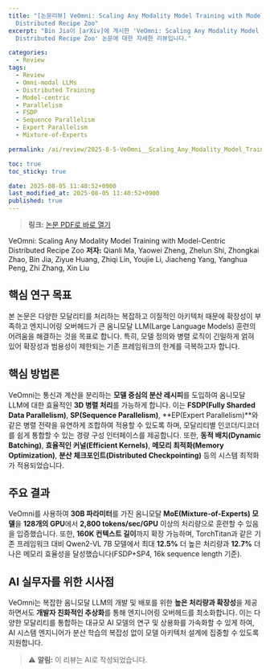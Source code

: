 ```yaml
---
title: "[논문리뷰] VeOmni: Scaling Any Modality Model Training with Model-Centric
  Distributed Recipe Zoo"
excerpt: "Bin Jia이 [arXiv]에 게시한 'VeOmni: Scaling Any Modality Model Training with Model-Centric
  Distributed Recipe Zoo' 논문에 대한 자세한 리뷰입니다."

categories:
  - Review
tags:
  - Review
  - Omni-modal LLMs
  - Distributed Training
  - Model-centric
  - Parallelism
  - FSDP
  - Sequence Parallelism
  - Expert Parallelism
  - Mixture-of-Experts

permalink: /ai/review/2025-8-5-VeOmni__Scaling_Any_Modality_Model_Training_with_Model-Centric __Distributed_Recipe_Zoo/

toc: true
toc_sticky: true

date: 2025-08-05 11:40:52+0900
last_modified_at: 2025-08-05 11:40:52+0900
published: true
---
```

> **링크:** [논문 PDF로 바로 열기](https://arxiv.org/abs/2508.02317)

VeOmni: Scaling Any Modality Model Training with Model-Centric Distributed Recipe Zoo
**저자:** Qianli Ma, Yaowei Zheng, Zhelun Shi, Zhongkai Zhao, Bin Jia, Ziyue Huang, Zhiqi Lin, Youjie Li, Jiacheng Yang, Yanghua Peng, Zhi Zhang, Xin Liu



## 핵심 연구 목표
본 논문은 다양한 모달리티를 처리하는 복잡하고 이질적인 아키텍처 때문에 확장성이 부족하고 엔지니어링 오버헤드가 큰 옴니모달 LLM(Large Language Models) 훈련의 어려움을 해결하는 것을 목표로 합니다. 특히, 모델 정의와 병렬 로직이 긴밀하게 얽혀 있어 확장성과 범용성이 제한되는 기존 프레임워크의 한계를 극복하고자 합니다.

## 핵심 방법론
VeOmni는 통신과 계산을 분리하는 **모델 중심의 분산 레시피**를 도입하여 옴니모달 LLM에 대한 효율적인 **3D 병렬 처리**를 가능하게 합니다. 이는 **FSDP(Fully Sharded Data Parallelism)**, **SP(Sequence Parallelism)**, **EP(Expert Parallelism)**와 같은 병렬 전략을 유연하게 조합하여 적용할 수 있도록 하며, 모달리티별 인코더/디코더를 쉽게 통합할 수 있는 경량 구성 인터페이스를 제공합니다. 또한, **동적 배치(Dynamic Batching)**, **효율적인 커널(Efficient Kernels)**, **메모리 최적화(Memory Optimization)**, **분산 체크포인트(Distributed Checkpointing)** 등의 시스템 최적화가 적용되었습니다.

## 주요 결과
VeOmni를 사용하여 **30B 파라미터**를 가진 옴니모달 **MoE(Mixture-of-Experts) 모델**을 **128개의 GPU**에서 **2,800 tokens/sec/GPU** 이상의 처리량으로 훈련할 수 있음을 입증했습니다. 또한, **160K 컨텍스트 길이**까지 확장 가능하며, TorchTitan과 같은 기존 프레임워크 대비 Qwen2-VL 7B 모델에서 최대 **12.5%** 더 높은 처리량과 **12.7%** 더 나은 메모리 효율성을 달성했습니다(FSDP+SP4, 16k sequence length 기준).

## AI 실무자를 위한 시사점
VeOmni는 복잡한 옴니모달 LLM의 개발 및 배포를 위한 **높은 처리량과 확장성**을 제공하면서도 **개발자 친화적인 추상화**를 통해 엔지니어링 오버헤드를 최소화합니다. 이는 다양한 모달리티를 통합하는 대규모 AI 모델의 연구 및 상용화를 가속화할 수 있게 하여, AI 시스템 엔지니어가 분산 학습의 복잡성 없이 모델 아키텍처 설계에 집중할 수 있도록 지원합니다.

> ⚠️ **알림:** 이 리뷰는 AI로 작성되었습니다.
